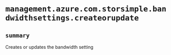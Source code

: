 # `management.azure.com.storsimple.bandwidthsettings.createorupdate`

## `summary`
Creates or updates the bandwidth setting


